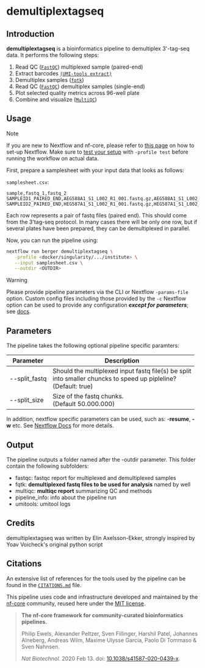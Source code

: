 # demultiplextagseq

## Introduction

**demultiplextagseq** is a bioinformatics pipeline to demultiplex 3'-tag-seq data. It performs the following steps:

1. Read QC ([`FastQC`](https://www.bioinformatics.babraham.ac.uk/projects/fastqc/)) multiplexed sample (paired-end)
2. Extract barcodes [`(UMI-tools extract)`](https://umi-tools.readthedocs.io/en/latest/reference/extract.html)
3. Demultiplex samples ([`fqtk`](https://github.com/fulcrumgenomics/fqtk))
4. Read QC ([`FastQC`](https://www.bioinformatics.babraham.ac.uk/projects/fastqc/)) demultiplex samples (single-end)
5. Plot selected quality metrics across 96-well plate
6. Combine and visualize ([`MultiQC`](http://multiqc.info/))

## Usage

> [!NOTE]
> If you are new to Nextflow and nf-core, please refer to [this page](https://nf-co.re/docs/usage/installation) on how to set-up Nextflow. Make sure to [test your setup](https://nf-co.re/docs/usage/introduction#how-to-run-a-pipeline) with `-profile test` before running the workflow on actual data.

First, prepare a samplesheet with your input data that looks as follows:

`samplesheet.csv`:

```csv
sample,fastq_1,fastq_2
SAMPLEID1_PAIRED_END,AEG588A1_S1_L002_R1_001.fastq.gz,AEG588A1_S1_L002_R2_001.fastq.gz
SAMPLEID2_PAIRED_END,HEG587A1_S1_L002_R1_001.fastq.gz,HEG587A1_S1_L002_R2_001.fastq.gz
```

Each row represents a pair of fastq files (paired end). This should come from the 3'tag-seq protocol. In many cases there will be only one row, but if several plates have been prepared, they can be demultiplexed in parallel.

Now, you can run the pipeline using:

<!-- TODO nf-core: update the following command to include all required parameters for a minimal example -->

```bash
nextflow run berger demultiplextagseq \
   -profile <docker/singularity/.../institute> \
   --input samplesheet.csv \
   --outdir <OUTDIR>
```

> [!WARNING]
> Please provide pipeline parameters via the CLI or Nextflow `-params-file` option. Custom config files including those provided by the `-c` Nextflow option can be used to provide any configuration _**except for parameters**_; see [docs](https://nf-co.re/docs/usage/getting_started/configuration#custom-configuration-files).

## Parameters

The pipeline takes the following optional pipeline specific paramters:

| Parameter     | Description                                                                                                                  |
| ------------- | ---------------------------------------------------------------------------------------------------------------------------- |
| --split_fastq | Should the multiplexed input fastq file(s) be split<br />into smaller chuncks to speed up pipleline? <br />(Default: true) |
| --split_size  | Size of the fastq chunks.<br />(Default 50.000.000)                                                                          |

In addition, nextflow specific parameters can be used, such as: -**resume**, **-w** etc. See [Nextflow Docs](https://www.nextflow.io/docs/latest/reference/cli.html#run) for more details.

## Output

The pipeline outputs a folder named after the -outdir parameter. This folder contain the following subfolders:

* fastqc: fastqc report for multiplexed and demultiplexed samples
* fqtk: **demultiplexed fastq files to be used for analysis** named by well
* multiqc: **multiqc report** summarizing QC and methods
* pipeline_info: info about the pipeline run
* umitools: umitool logs

## Credits

demultiplextagseq was written by Elin Axelsson-Ekker, strongly inspired by Yoav Voicheck's original python script

## Citations

An extensive list of references for the tools used by the pipeline can be found in the [`CITATIONS.md`](CITATIONS.md) file.

This pipeline uses code and infrastructure developed and maintained by the [nf-core](https://nf-co.re) community, reused here under the [MIT license](https://github.com/nf-core/tools/blob/main/LICENSE).

> **The nf-core framework for community-curated bioinformatics pipelines.**
>
> Philip Ewels, Alexander Peltzer, Sven Fillinger, Harshil Patel, Johannes Alneberg, Andreas Wilm, Maxime Ulysse Garcia, Paolo Di Tommaso & Sven Nahnsen.
>
> _Nat Biotechnol._ 2020 Feb 13. doi: [10.1038/s41587-020-0439-x](https://dx.doi.org/10.1038/s41587-020-0439-x).
